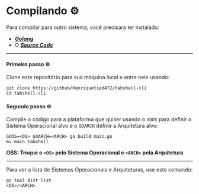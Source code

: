 # Compilando :gear:

Para compilar para outro sistema, você precisara ter instalado:

- [***Golang***](https://golang.org)
- O [***Source Code***](https://github.com/Henriquetied472/tabshell-cli)

---

#### Primeiro passo :gear:

Clone este repositório para sua máquina local e entre nele usando:

```shell
git clone https://github/Henriquetied472/tabshell-cli
cd tabshell-cli
```

#### Segundo passo :gear:

Compile o código para a plataforma que quiser usando o `GOOS` para definir o Sistema Operacional alvo e o `GOARCH` definir a Arquitetura alvo:

```shell
GOOS=<OS> GOARCH=<ARCH> go build main.go
mv main tabshell
```

**OBS: Troque o `<OS>` pelo Sistema Operacional e `<ARCH>` pela Arquitetura**

---

Para ver a lista de Sistemas Operacionais e Arquiteturas, use este comando:

```shell
go tool dist list
<OS>/<ARCH>
```

